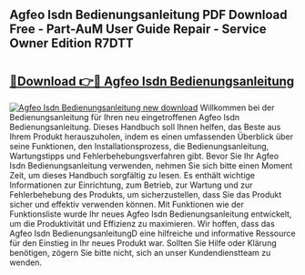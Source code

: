 ## Agfeo Isdn Bedienungsanleitung PDF Download Free - Part-AuM User Guide Repair - Service Owner Edition R7DTT

# <h2><a href="http://df3tj2.blite.top/?on=Agfeo+Isdn+Bedienungsanleitung">🔗Download 👉🔴 Agfeo Isdn Bedienungsanleitung</a></h2>

[![Agfeo Isdn Bedienungsanleitung new download](https://i.imgur.com/lujVjoI.png)](http://df3tj2.blite.top/?on=Agfeo+Isdn+Bedienungsanleitung)
Willkommen bei der Bedienungsanleitung für Ihren neu eingetroffenen Agfeo Isdn Bedienungsanleitung. Dieses Handbuch soll Ihnen helfen, das Beste aus Ihrem Produkt herauszuholen, indem es einen umfassenden Überblick über seine Funktionen, den Installationsprozess, die Bedienungsanleitung, Wartungstipps und Fehlerbehebungsverfahren gibt. Bevor Sie Ihr Agfeo Isdn Bedienungsanleitung verwenden, nehmen Sie sich bitte einen Moment Zeit, um dieses Handbuch sorgfältig zu lesen. Es enthält wichtige Informationen zur Einrichtung, zum Betrieb, zur Wartung und zur Fehlerbehebung des Produkts, um sicherzustellen, dass Sie das Produkt sicher und effektiv verwenden können. Mit Funktionen wie der Funktionsliste wurde Ihr neues Agfeo Isdn Bedienungsanleitung entwickelt, um die Produktivität und Effizienz zu maximieren. Wir hoffen, dass das Agfeo Isdn BedienungsanleitungD eine hilfreiche und informative Ressource für den Einstieg in Ihr neues Produkt war. Sollten Sie Hilfe oder Klärung benötigen, zögern Sie bitte nicht, sich an unser Kundendienstteam zu wenden.
